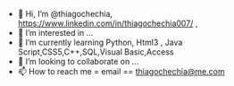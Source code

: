 - 👋 Hi, I’m @thiagochechia, https://www.linkedin.com/in/thiagochechia007/   ,     
- 👀 I’m interested in ...
- 🌱 I’m currently learning Python, Html3 , Java Script,CSS5,C++,SQL,Visual Basic,Access
- 💞️ I’m looking to collaborate on ...
- 📫 How to reach me = email ==     thiagochechia@me.com

<!---
thiagochechia/thiagochechia is a ✨ special ✨ repository because its `README.md` (this file) appears on your GitHub profile.
You can click the Preview link to take a look at your changes.
--->
